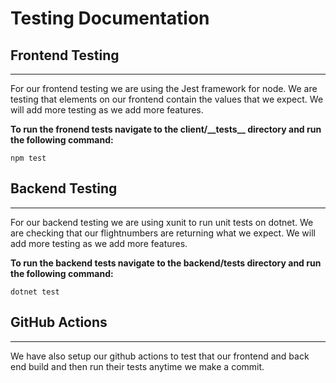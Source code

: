 # Testing Documentation

## Frontend Testing
---

For our frontend testing we are using the Jest framework for node. We are testing that elements on our frontend contain the values that we expect. We will add more testing as we add more features.

**To run the fronend tests navigate to the client/\_\_tests\_\_ directory and run the following command:**

```console
npm test
```

## Backend Testing
---

For our backend testing we are using xunit to run unit tests on dotnet. We are checking that our flightnumbers are returning what we expect. We will add more testing as we add more features.

**To run the backend tests navigate to the backend/tests directory and run the following command:**

```console
dotnet test
```

## GitHub Actions
---

We have also setup our github actions to test that our frontend and back end build and then run their tests anytime we make a commit.